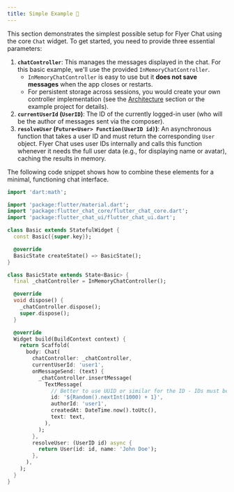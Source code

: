 ```yaml
---
title: Simple Example 📝
---
```


This section demonstrates the simplest possible setup for Flyer Chat using the core `Chat` widget. To get started, you need to provide three essential parameters:

1.  **`chatController`**: This manages the messages displayed in the chat. For this basic example, we'll use the provided `InMemoryChatController`.
    *   `InMemoryChatController` is easy to use but it **does not save messages** when the app closes or restarts.
    *   For persistent storage across sessions, you would create your own controller implementation (see the [Architecture](/docs/flutter/getting-started/architecture) section or the example project for details).
2.  **`currentUserId` (`UserID`)**: The ID of the currently logged-in user (who will be the author of messages sent via the composer).
3.  **`resolveUser` (`Future<User> Function(UserID id)`)**: An asynchronous function that takes a user ID and must return the corresponding `User` object. Flyer Chat uses user IDs internally and calls this function whenever it needs the full user data (e.g., for displaying name or avatar), caching the results in memory.

The following code snippet shows how to combine these elements for a minimal, functioning chat interface.

```dart
import 'dart:math';

import 'package:flutter/material.dart';
import 'package:flutter_chat_core/flutter_chat_core.dart';
import 'package:flutter_chat_ui/flutter_chat_ui.dart';

class Basic extends StatefulWidget {
  const Basic({super.key});

  @override
  BasicState createState() => BasicState();
}

class BasicState extends State<Basic> {
  final _chatController = InMemoryChatController();

  @override
  void dispose() {
    _chatController.dispose();
    super.dispose();
  }

  @override
  Widget build(BuildContext context) {
    return Scaffold(
      body: Chat(
        chatController: _chatController,
        currentUserId: 'user1',
        onMessageSend: (text) {
          _chatController.insertMessage(
            TextMessage(
              // Better to use UUID or similar for the ID - IDs must be unique
              id: '${Random().nextInt(1000) + 1}',
              authorId: 'user1',
              createdAt: DateTime.now().toUtc(),
              text: text,
            ),
          );
        },
        resolveUser: (UserID id) async {
          return User(id: id, name: 'John Doe');
        },
      ),
    );
  }
}

```
